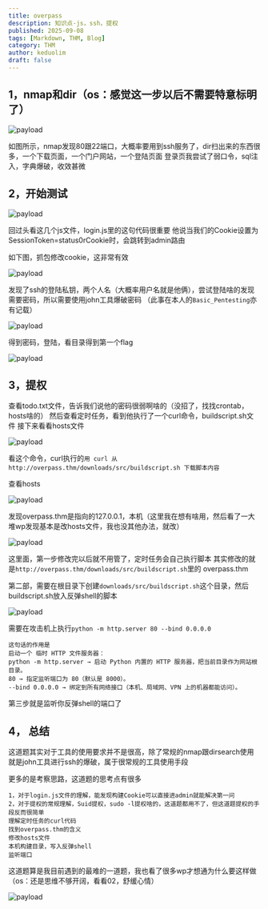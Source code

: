 ```yaml
---
title: overpass
description: 知识点-js，ssh，提权
published: 2025-09-08
tags: [Markdown, THM, Blog]
category: THM
author: keduolim
draft: false
---
```


## 1，nmap和dir（os：感觉这一步以后不需要特意标明了）

![payload](overpass/nmap.png)

如图所示，nmap发现80跟22端口，大概率要用到ssh服务了，dir扫出来的东西很多，一个下载页面，一个门户网站，一个登陆页面
登录页我尝试了弱口令，sql注入，字典爆破，收效甚微

## 2，开始测试

![payload](overpass/破局点.png)

回过头看这几个js文件，login.js里的这句代码很重要
他说当我们的Cookie设置为 SessionToken=status0rCookie时，会跳转到admin路由

如下图，抓包修改cookie，这非常有效

![payload](overpass/bp.png)

发现了ssh的登陆私钥，两个人名（大概率用户名就是他俩），尝试登陆啥的发现需要密码，所以需要使用john工具爆破密码
（此事在本人的`Basic_Pentesting`亦有记载）

![payload](overpass/sshpass.png)

得到密码，登陆，看目录得到第一个flag

![payload](overpass/flag1.png)

## 3，提权

查看todo.txt文件，告诉我们说他的密码很弱啊啥的（没招了，找找crontab，hosts啥的）
然后查看定时任务，看到他执行了一个curl命令，buildscript.sh文件
接下来看看hosts文件

![payload](overpass/overpass.png)

看这个命令，curl执行的`用 curl 从 http://overpass.thm/downloads/src/buildscript.sh 下载脚本内容`

查看hosts

![payload](overpass/详情页.png)

发现overpass.thm是指向的127.0.0.1，本机（这里我在想有啥用，然后看了一大堆wp发现基本是改hosts文件，我也没其他办法，就改）

![payload](overpass/ans.png)

这里面，第一步修改完以后就不用管了，定时任务会自己执行脚本
其实修改的就是`http://overpass.thm/downloads/src/buildscript.sh`里的 overpass.thm

第二部，需要在根目录下创建`downloads/src/buildscript.sh`这个目录，然后buildscript.sh放入反弹shell的脚本

![payload](overpass/shell.png)

需要在攻击机上执行`python -m http.server 80 --bind 0.0.0.0`

    这句话的作用是
    启动一个 临时 HTTP 文件服务器：
    python -m http.server → 启动 Python 内置的 HTTP 服务器，把当前目录作为网站根目录。
    80 → 指定监听端口为 80（默认是 8000）。
    --bind 0.0.0.0 → 绑定到所有网络接口（本机、局域网、VPN 上的机器都能访问）。

第三步就是监听你反弹shell的端口了

## 4， 总结

这道题其实对于工具的使用要求并不是很高，除了常规的nmap跟dirsearch使用就是john工具进行ssh的爆破，属于很常规的工具使用手段

更多的是考察思路，这道题的思考点有很多

    1，对于login.js文件的理解，能发现构建Cookie可以直接进admin就能解决第一问
    2，对于提权的常规理解，Suid提权，sudo -l提权啥的，这道题都用不了，但这道题提权的手段反而很简单
    理解定时任务的curl代码
    找到overpass.thm的含义
    修改hosts文件
    本机构建目录，写入反弹shell
    监听端口

这道题算是我目前遇到的最难的一道题，我也看了很多wp才想通为什么要这样做（os：还是思维不够开阔，看看02，舒缓心情）

![payload](overpass/02.jpeg)